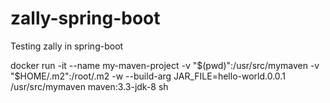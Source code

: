 # zally-spring-boot
Testing zally in spring-boot

docker run -it --name my-maven-project -v "$(pwd)":/usr/src/mymaven -v "$HOME/.m2":/root/.m2 -w --build-arg JAR_FILE=hello-world.0.0.1 /usr/src/mymaven maven:3.3-jdk-8 sh





